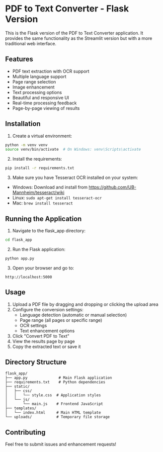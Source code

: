 # PDF to Text Converter - Flask Version

This is the Flask version of the PDF to Text Converter application. It provides the same functionality as the Streamlit version but with a more traditional web interface.

## Features

- PDF text extraction with OCR support
- Multiple language support
- Page range selection
- Image enhancement
- Text processing options
- Beautiful and responsive UI
- Real-time processing feedback
- Page-by-page viewing of results

## Installation

1. Create a virtual environment:
```bash
python -m venv venv
source venv/bin/activate  # On Windows: venv\Scripts\activate
```

2. Install the requirements:
```bash
pip install -r requirements.txt
```

3. Make sure you have Tesseract OCR installed on your system:
- Windows: Download and install from https://github.com/UB-Mannheim/tesseract/wiki
- Linux: `sudo apt-get install tesseract-ocr`
- Mac: `brew install tesseract`

## Running the Application

1. Navigate to the flask_app directory:
```bash
cd flask_app
```

2. Run the Flask application:
```bash
python app.py
```

3. Open your browser and go to:
```
http://localhost:5000
```

## Usage

1. Upload a PDF file by dragging and dropping or clicking the upload area
2. Configure the conversion settings:
   - Language detection (automatic or manual selection)
   - Page range (all pages or specific range)
   - OCR settings
   - Text enhancement options
3. Click "Convert PDF to Text"
4. View the results page by page
5. Copy the extracted text or save it

## Directory Structure

```
flask_app/
├── app.py              # Main Flask application
├── requirements.txt    # Python dependencies
├── static/
│   ├── css/
│   │   └── style.css  # Application styles
│   └── js/
│       └── main.js    # Frontend JavaScript
├── templates/
│   └── index.html     # Main HTML template
└── uploads/           # Temporary file storage
```

## Contributing

Feel free to submit issues and enhancement requests!
